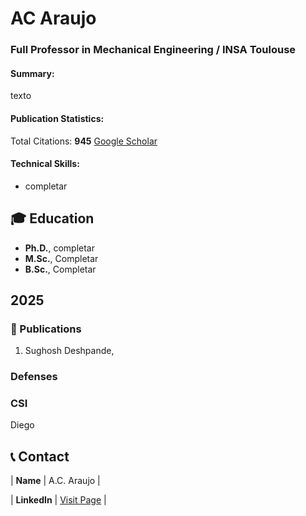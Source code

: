 # AC Araujo
### Full Professor in Mechanical Engineering / INSA Toulouse

#### Summary: 
texto 
#### Publication Statistics:

Total Citations: **945** <a href="[https://scholar.google.com/citations?user=KnuQm0cAAAAJ&hl=en" target="_blank">Google Scholar</a>

#### Technical Skills:

- completar
  
## 🎓 Education
- **Ph.D.**, completar	  		
- **M.Sc.**, Completar 			        		
- **B.Sc.**, Completar

## 2025
### 📜  Publications
1. Sughosh Deshpande, 

### Defenses 

### CSI

Diego



## 📞 Contact

| **Name**   | A.C. Araujo | 

| **LinkedIn**   | <a href="https://www.linkedin.com/in/annacarlaaraujo/" target="_blank">Visit Page</a> | 
